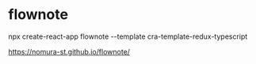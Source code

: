 # flownote

npx create-react-app flownote --template cra-template-redux-typescript

https://nomura-st.github.io/flownote/
